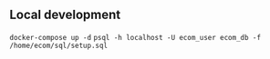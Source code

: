 ## Local development

`docker-compose up -d`
`psql -h localhost -U ecom_user ecom_db -f /home/ecom/sql/setup.sql`

